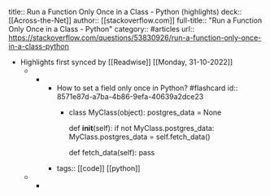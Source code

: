 title:: Run a Function Only Once in a Class - Python (highlights)
deck:: [[Across-the-Net]]
author:: [[stackoverflow.com]]
full-title:: "Run a Function Only Once in a Class - Python"
category:: #articles
url:: https://stackoverflow.com/questions/53830926/run-a-function-only-once-in-a-class-python

- Highlights first synced by [[Readwise]] [[Monday, 31-10-2022]]
	- -
		- How to set a field only once in Python? #flashcard
		  id:: 8571e87d-a7ba-4b86-9efa-40639a2dce23
			- class MyClass(object):
			    postgres_data = None
			  
			    def __init__(self):
			        if not MyClass.postgres_data:
			            MyClass.postgres_data = self.fetch_data()
			  
			    def fetch_data(self):
			        pass
		- tags:: [[code]] [[python]]
	- -